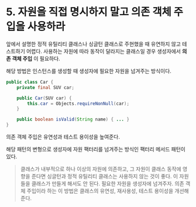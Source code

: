 # 5. 자원을 직접 명시하지 말고 의존 객체 주입을 사용하라

앞에서 설명한 정적 유틸리티 클래스나 싱글턴 클래스로 주현했을 때 유연하지 않고 테스트하기 어렵다.
사용하는 자원에 따라 동작이 달라지는 클래스일 경우 생성자에서 __의존 객체 주입__ 이 필요하다.

해당 방법은 인스턴스를 생성할 때 생성자에 필요한 자원을 넘겨주는 방식이다.

``` java
public class Car {
    private final SUV car;

    public Car(SUV car) {
        this.car = Objects.requireNonNull(car);
    }

    public boolean isValid(String name) { ... }
}
```

의존 객체 주입은 유연성과 테스트 용이성을 높여준다.

해당 패턴의 변형으로 생성자에 자원 팩터리를 넘겨주는 방식인 팩터리 메서드 패턴이 있다.

> 클래스가 내부적으로 하나 이상의 자원에 의존하고, 그 자원이 클래스 동작에 영향을 준다면 싱글턴과 정적 유틸리티 클래스는 사용하지 않는 것이 좋다.
> 이 자원들을 클래스가 만들게 해서도 안 된다. 필요한 자원을 생성자에 넘겨주자.
> 의존 객체 주입이라 하는 이 방법은 클래스의 유연성, 재사용성, 테스트 용이성을 개선해준다.
